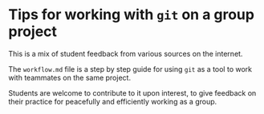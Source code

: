 # Tips for working with `git` on a group project

This is a mix of student feedback from various sources on the internet.

The `workflow.md` file is a step by step guide for using `git` as a tool to work with teammates on the same project.

Students are welcome to contribute to it upon interest, to give feedback on their practice for peacefully and efficiently working as a group.
